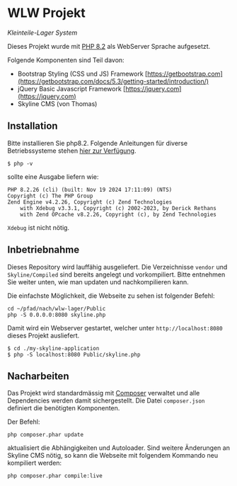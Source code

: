 # WLW Projekt
_Kleinteile-Lager System_

Dieses Projekt wurde mit [PHP 8.2](https://www.php.net/manual/de/) als WebServer Sprache aufgesetzt.

Folgende Komponenten sind Teil davon:
- Bootstrap Styling (CSS und JS) Framework [https://getbootstrap.com](https://getbootstrap.com/docs/5.3/getting-started/introduction/)
- jQuery Basic Javascript Framework [https://jquery.com](https://jquery.com)
- Skyline CMS (von Thomas)

## Installation

Bitte installieren Sie php8.2. Folgende Anleitungen für diverse Betriebssysteme stehen [hier zur Verfügung](https://www.php.net/manual/de/install.php).
````bin
$ php -v
````
sollte eine Ausgabe liefern wie:
```
PHP 8.2.26 (cli) (built: Nov 19 2024 17:11:09) (NTS)
Copyright (c) The PHP Group
Zend Engine v4.2.26, Copyright (c) Zend Technologies
    with Xdebug v3.3.1, Copyright (c) 2002-2023, by Derick Rethans
    with Zend OPcache v8.2.26, Copyright (c), by Zend Technologies
```
```Xdebug``` ist nicht nötig.

## Inbetriebnahme

Dieses Repository wird lauffähig ausgeliefert. Die Verzeichnisse ```vendor``` und ```Skyline/Compiled``` sind bereits angelegt und vorkompiliert.
Bitte entnehmen Sie weiter unten, wie man updaten und nachkompilieren kann.

Die einfachste Möglichkeit, die Webseite zu sehen ist folgender Befehl:
```bin
cd ~/pfad/nach/wlw-lager/Public
php -S 0.0.0.0:8080 skyline.php
```
Damit wird ein Webserver gestartet, welcher unter ```http://localhost:8080``` dieses Projekt ausliefert.


````bin
$ cd ./my-skyline-application
$ php -S localhost:8080 Public/skyline.php
````

## Nacharbeiten
Das Projekt wird standardmässig mit [Composer](https://getcomposer.org/doc/00-intro.md) verwaltet und alle Dependencies werden damit sichergestellt.
Die Datei ```composer.json``` definiert die benötigten Komponenten.

Der Befehl:
````bin
php composer.phar update
````
aktualisiert die Abhängigkeiten und Autoloader. Sind weitere Änderungen an Skyline CMS nötig, so kann die Webseite mit folgendem Kommando neu kompiliert werden:
```bin
php composer.phar compile:live
```